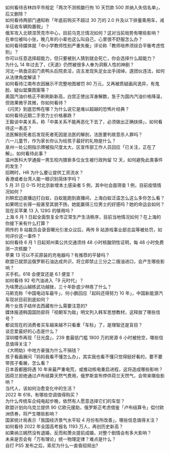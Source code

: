 如何看待吉林四平市规定「两次不测核酸行拘 10 天罚款 500 并纳入失信名单」，后又删除？  
如何看待两部门通知称「年底前购买不超过 30 万的 2.0 升及以下排量乘用车，减半征收车辆购置税」？  
俄军攻入北顿涅茨克市中心，目前乌克兰情况如何？这对当前局势有哪些影响？  
在单位被叫小张，晚几年的小辈也这么叫自己，心里很不舒服怎么办？  
如何看待媒体就「中小学教师性别严重失衡」评论称「教师培养须综合平衡考虑性别」？  
你可以任意选择超能力，但只要被别人猜到就会死亡，你会选择什么超能力？  
为什么 14 年过去了，《天道》仍然被很多人奉为洞察人性的神剧？  
河北一熟食店前门卖鸭头后院卖淫，店主发现失足女出手阔绰，遂团伙违法，如何从法律角度解读？  
如何看待江南布衣因展示不完整地图被罚 80 万元，又再被质疑画风诡异，有鬼脸、疑似罂粟图案等？  
美国汽油价格正不断刷新新高，白宫正使出浑身解数，急于为国内汽油价格降温，但效果微乎其微，你如何看待？  
《闪灵》到底恐怖在哪？为什么说它是难以超越的恐怖片经典？  
如何看待近期二手劳力士价格暴跌？  
王毅谈中美关系，称「中美关系不能再恶化下去了，必须做出正确抉择」，如何看待这一表态？  
法医解剖死者后发现死者死因是法医的解剖，法医要判故意杀人罪吗？  
六一儿童节，作为家长你认为给孩子最好的礼物是什么？  
泉州一处公厕指示牌被指尺度太大，区宣传部工作人员回应「已关注，正在了解」，如何看待此事？  
温州医科大学通报一男生校内猥亵多位女生被行政拘留 12 天，如何避免此类事件的发生？  
招聘时，HR 为什么要让提供工资流水？  
香港或者台湾人能一眼识别简体字吗？  
5 月 31 日 0-15 时北京新增本土感染者 5 例，其中社会面筛查 1 例，目前疫情情况如何？  
刘畊宏边直播边打白蚁，白蚁能跑到直播间，上海白蚁泛滥怎么这么多你怎么看？  
如果明兰长得一般甚至其貌不扬，她能赢得三位男士的好感吗？她的命运会如何？  
现在买苹果 13 入 128G 的够用吗？  
上海 6 月 1 日起全面恢复全市正常生产生活秩序，目前当地情况如何？在上海的你接下来有什么打算？  
网传的 B 站裁员会录音曝光引发众议后，再传 B 站游戏事业部总监等被处罚，如何评价这一事件？  
如何看待 6 月 1 日起郑州乘公共交通须持 48 小时核酸阴性证明，每 48 小时免费测一次核酸？  
苹果 13 可以不买原装的充电器吗？有推荐的平替吗？  
欧盟已就禁运俄罗斯石油达成共识，将立即禁止三分之二俄油进口，会产生哪些影响？  
买手机，618 会便宜还是 6.1 便宜？  
如何看待 92 号汽油进入「9 元时代」？  
为啥萧远山越练武功越挫，三十年卧底少林练了什么？  
马斯克称「中国电动车最牛」，何小鹏回应「起码还得努力 10 年」，中国新能源汽车现状目前到底如何？  
两个女孩子结伴去西藏有什么需要注意的?  
媒体报道韩国国防部将「视朝军为敌」明文列入韩军思想教材，这释放了哪些信号？  
都说现在的消费者买车越来越不只看重「车标」了，是理智还是盲目？  
谈恋爱最好的心态是什么？  
深圳楼市再现「日光盘」，239 套最低门槛 1800 万的房源 6 小时被抢空，哪些信息值得关注？  
《大明劫》中地方豪强为什么不捐钱？  
孩子看画展问「妈妈我看不懂怎么办」，其实我也看不懂只觉得挺好看的，要不要带孩子看展，怎么看？  
日本首都圈将遇 10 年来最严重电荒，或推动核电重启进程，这将造成哪些影响？  
因荷兰拒绝通过卢布结算天然气费用，俄罗斯宣布停供荷兰天然气，会带来哪些影响？  
当代人，该如何治愈变化中的生活？  
2022 年 618，有哪些空调值得购买？  
为什么传统车企纯电起步晚，依然有人愿意选择它们的车型？  
欧盟计划向乌克兰提供 90 亿欧元援助，俄罗斯正考虑借鉴「卢布结算令」偿付欧洲债券，将产生哪些影响？  
国家统计局表示「我国经济景气水平较 4 月份有所改善」，哪些信息值得关注？  
如何看待 2022 年全国高考报名 1193 万人，再创历史新高？  
如果纳兰嫣然没有退婚，反而和萧炎提前成婚，对整个剧情会有多大影响？  
未来是否会有「万有理论」统一物理定律？难点是什么？  
自打 PS5 发布之后，索尼为什么一直昏招频出?  
